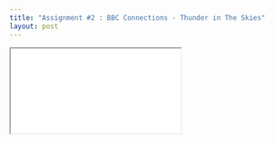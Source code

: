```yaml
---
title: "Assignment #2 : BBC Connections - Thunder in The Skies"
layout: post
---
```


<iframe src="Thunder.pptx">Your browser does not support.</iframe>

